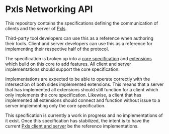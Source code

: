 Pxls Networking API
===================

This repository contains the specifications defining the communication of clients and the server of [Pxls](https://github.com/pxlsspace).

Third-party tool developers can use this as a reference when authoring their tools. 
Client and server developers can use this as a reference for implementing their respective half of the protocol.

The specification is broken up into a [core specification](./core.md) and [extensions](./extensions/) which build on this core to add features.
All client and server implementations should support the core specification.

Implementations are expected to be able to operate correctly with the intersection of both sides implemented extensions.
This means that a server that has implemented all extensions should still function for a client which only implements the core specification.
Likewise, a client that has implemented all extensions should connect and function without issue to a server implementing only the core specification.

This specification is currently a work in progress and no implementations of it exist. Once this specification has stabilized, the intent is to have the current [Pxls client and server](https://github.com/pxlsspace/Pxls) be the reference implementations.